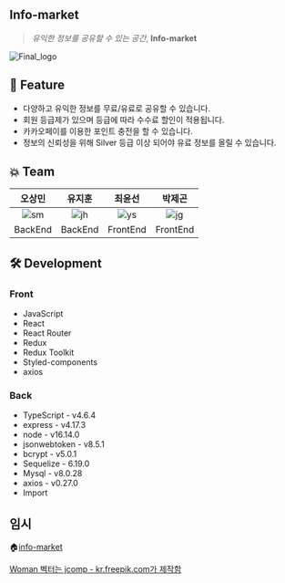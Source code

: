 ## Info-market
> *유익한 정보를 공유할 수 있는 공간*,  **Info-market**

![Final_logo](https://user-images.githubusercontent.com/16861050/167562261-b37d5433-d050-4658-a833-757973a1de87.png)

## 🌟 Feature
* 다양하고 유익한 정보를 무료/유료로 공유할 수 있습니다.
* 회원 등급제가 있으며 등급에 따라 수수료 할인이 적용됩니다.
* 카카오페이를 이용한 포인트 충전을 할 수 있습니다.
* 정보의 신뢰성을 위해 Silver 등급 이상 되어야 유료 정보를 올릴 수 있습니다.

## :boom: Team 
|오상민|유지훈|최윤선|박제곤|
|:---:|:---:|:---:|:---:|
|![sm](https://user-images.githubusercontent.com/16861050/167568676-8c6d154e-e6f4-419a-889e-18653d217872.PNG)|![jh](https://user-images.githubusercontent.com/16861050/167568735-4a5d3963-41fd-42db-9c4a-61681240e224.PNG)|![ys](https://user-images.githubusercontent.com/16861050/167568757-9ff7bda1-a044-4270-8b40-d0b58afb3471.PNG)|![jg](https://user-images.githubusercontent.com/16861050/167568784-fd80cbe6-1427-4bab-87ba-15393fd7fa93.PNG)|
|BackEnd|BackEnd|FrontEnd|FrontEnd|

## 🛠️ Development
### Front
* JavaScript
* React
* React Router
* Redux
* Redux Toolkit
* Styled-components
* axios

### Back
* TypeScript - v4.6.4
* express - v4.17.3
* node - v16.14.0
* jsonwebtoken - v8.5.1
* bcrypt - v5.0.1
* Sequelize - 6.19.0
* Mysql - v8.0.28
* axios - v0.27.0
* Import

## 임시
🏠[info-market](http://나중에)

<a href="https://kr.freepik.com/vectors/woman">Woman 벡터는 jcomp - kr.freepik.com가 제작함</a>
